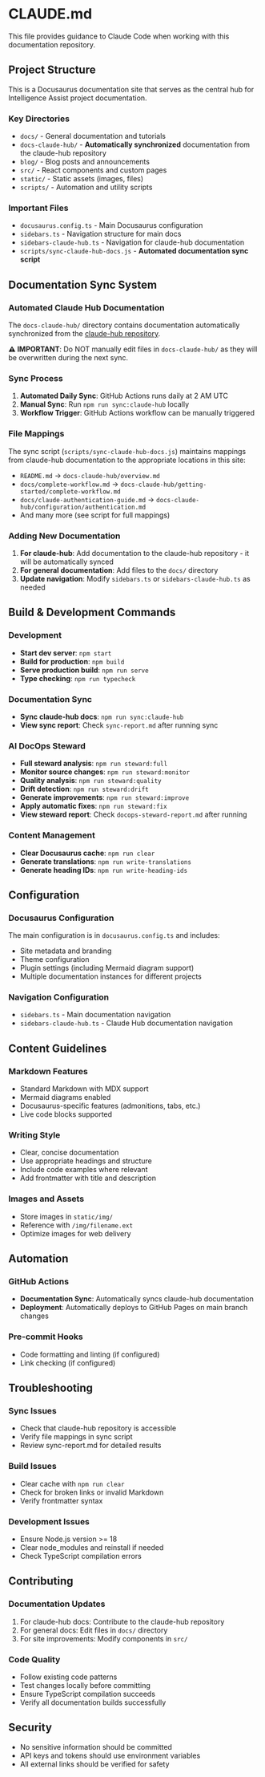 # CLAUDE.md

This file provides guidance to Claude Code when working with this documentation repository.

## Project Structure

This is a Docusaurus documentation site that serves as the central hub for Intelligence Assist project documentation.

### Key Directories

- `docs/` - General documentation and tutorials
- `docs-claude-hub/` - **Automatically synchronized** documentation from the claude-hub repository
- `blog/` - Blog posts and announcements
- `src/` - React components and custom pages
- `static/` - Static assets (images, files)
- `scripts/` - Automation and utility scripts

### Important Files

- `docusaurus.config.ts` - Main Docusaurus configuration
- `sidebars.ts` - Navigation structure for main docs
- `sidebars-claude-hub.ts` - Navigation for claude-hub documentation
- `scripts/sync-claude-hub-docs.js` - **Automated documentation sync script**

## Documentation Sync System

### Automated Claude Hub Documentation

The `docs-claude-hub/` directory contains documentation automatically synchronized from the [claude-hub repository](https://github.com/claude-did-this/claude-hub). 

**⚠️ IMPORTANT**: Do NOT manually edit files in `docs-claude-hub/` as they will be overwritten during the next sync.

### Sync Process

1. **Automated Daily Sync**: GitHub Actions runs daily at 2 AM UTC
2. **Manual Sync**: Run `npm run sync:claude-hub` locally
3. **Workflow Trigger**: GitHub Actions workflow can be manually triggered

### File Mappings

The sync script (`scripts/sync-claude-hub-docs.js`) maintains mappings from claude-hub documentation to the appropriate locations in this site:

- `README.md` → `docs-claude-hub/overview.md`
- `docs/complete-workflow.md` → `docs-claude-hub/getting-started/complete-workflow.md`
- `docs/claude-authentication-guide.md` → `docs-claude-hub/configuration/authentication.md`
- And many more (see script for full mappings)

### Adding New Documentation

1. **For claude-hub**: Add documentation to the claude-hub repository - it will be automatically synced
2. **For general documentation**: Add files to the `docs/` directory
3. **Update navigation**: Modify `sidebars.ts` or `sidebars-claude-hub.ts` as needed

## Build & Development Commands

### Development
- **Start dev server**: `npm start`
- **Build for production**: `npm build`
- **Serve production build**: `npm run serve`
- **Type checking**: `npm run typecheck`

### Documentation Sync
- **Sync claude-hub docs**: `npm run sync:claude-hub`
- **View sync report**: Check `sync-report.md` after running sync

### AI DocOps Steward
- **Full steward analysis**: `npm run steward:full`
- **Monitor source changes**: `npm run steward:monitor`
- **Quality analysis**: `npm run steward:quality`
- **Drift detection**: `npm run steward:drift`
- **Generate improvements**: `npm run steward:improve`
- **Apply automatic fixes**: `npm run steward:fix`
- **View steward report**: Check `docops-steward-report.md` after running

### Content Management
- **Clear Docusaurus cache**: `npm run clear`
- **Generate translations**: `npm run write-translations`
- **Generate heading IDs**: `npm run write-heading-ids`

## Configuration

### Docusaurus Configuration
The main configuration is in `docusaurus.config.ts` and includes:
- Site metadata and branding
- Theme configuration
- Plugin settings (including Mermaid diagram support)
- Multiple documentation instances for different projects

### Navigation Configuration
- `sidebars.ts` - Main documentation navigation
- `sidebars-claude-hub.ts` - Claude Hub documentation navigation

## Content Guidelines

### Markdown Features
- Standard Markdown with MDX support
- Mermaid diagrams enabled
- Docusaurus-specific features (admonitions, tabs, etc.)
- Live code blocks supported

### Writing Style
- Clear, concise documentation
- Use appropriate headings and structure
- Include code examples where relevant
- Add frontmatter with title and description

### Images and Assets
- Store images in `static/img/`
- Reference with `/img/filename.ext`
- Optimize images for web delivery

## Automation

### GitHub Actions
- **Documentation Sync**: Automatically syncs claude-hub documentation
- **Deployment**: Automatically deploys to GitHub Pages on main branch changes

### Pre-commit Hooks
- Code formatting and linting (if configured)
- Link checking (if configured)

## Troubleshooting

### Sync Issues
- Check that claude-hub repository is accessible
- Verify file mappings in sync script
- Review sync-report.md for detailed results

### Build Issues
- Clear cache with `npm run clear`
- Check for broken links or invalid Markdown
- Verify frontmatter syntax

### Development Issues
- Ensure Node.js version >= 18
- Clear node_modules and reinstall if needed
- Check TypeScript compilation errors

## Contributing

### Documentation Updates
1. For claude-hub docs: Contribute to the claude-hub repository
2. For general docs: Edit files in `docs/` directory
3. For site improvements: Modify components in `src/`

### Code Quality
- Follow existing code patterns
- Test changes locally before committing
- Ensure TypeScript compilation succeeds
- Verify all documentation builds successfully

## Security

- No sensitive information should be committed
- API keys and tokens should use environment variables
- All external links should be verified for safety